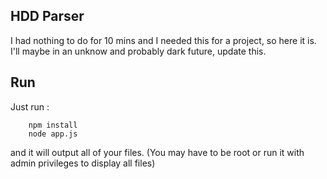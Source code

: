 ## HDD Parser

I had nothing to do for 10 mins and I needed this for a project, so here it is. I'll maybe in an unknow and probably dark future, update this.

## Run

Just run :
		
		npm install
		node app.js
		
and it will output all of your files. (You may have to be root or run it with admin privileges to display all files)